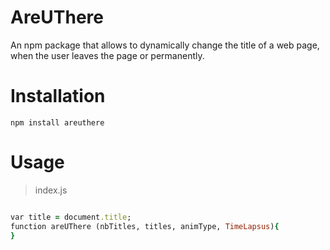 # AreUThere

An npm package that allows to dynamically change the title of a web page, when the user leaves the page or permanently.

# Installation 

``` npm install areuthere ```

# Usage

> index.js <br/>

```ruby 

var title = document.title;
function areUThere (nbTitles, titles, animType, TimeLapsus){
}

```